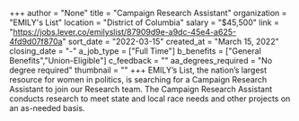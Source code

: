 +++
author = "None"
title = "Campaign Research Assistant"
organization = "EMILY's List"
location = "District of Columbia"
salary = "$45,500"
link = "https://jobs.lever.co/emilyslist/87909d9e-a9dc-45e4-a625-4fd9d07f870a"
sort_date = "2022-03-15"
created_at = "March 15, 2022"
closing_date = "-"
a_job_type = ["Full Time"]
b_benefits = ["General Benefits","Union-Eligible"]
c_feedback = ""
aa_degrees_required = "No degree required"
thumbnail = ""
+++
EMILY’s List, the nation’s largest resource for women in politics, is searching for a Campaign Research Assistant to join our Research team. The Campaign Research Assistant conducts research to meet state and local race needs and other projects on an as-needed basis. 